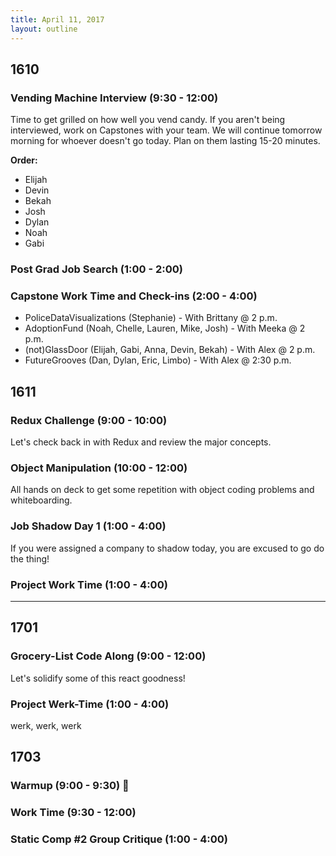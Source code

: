 ```yaml
---
title: April 11, 2017
layout: outline
---
```


## 1610

### Vending Machine Interview (9:30 - 12:00)
Time to get grilled on how well you vend candy. If you aren't being interviewed, work on Capstones with your team. We will continue tomorrow morning for whoever doesn't go today. Plan on them lasting 15-20 minutes.

**Order:**
* Elijah
* Devin
* Bekah
* Josh
* Dylan
* Noah
* Gabi

### Post Grad Job Search (1:00 - 2:00)

### Capstone Work Time and Check-ins (2:00 - 4:00)

* PoliceDataVisualizations (Stephanie) - With Brittany @ 2 p.m.
* AdoptionFund (Noah, Chelle, Lauren, Mike, Josh) - With Meeka @ 2 p.m.
* (not)GlassDoor (Elijah, Gabi, Anna, Devin, Bekah) - With Alex @ 2 p.m.
* FutureGrooves (Dan, Dylan, Eric, Limbo) - With Alex @ 2:30 p.m.

## 1611

### Redux Challenge (9:00 - 10:00)  
Let's check back in with Redux and review the major concepts.   

### Object Manipulation (10:00 - 12:00)  
All hands on deck to get some repetition with object coding problems and whiteboarding.  

### Job Shadow Day 1 (1:00 - 4:00)  
If you were assigned a company to shadow today, you are excused to go do the thing!

### Project Work Time (1:00 - 4:00)  

-----------------------------------------------

## 1701

### Grocery-List Code Along (9:00 - 12:00)

Let's solidify some of this react goodness!

### Project Werk-Time (1:00 - 4:00)

werk, werk, werk
## 1703

### Warmup (9:00 - 9:30) :muscle:

### Work Time (9:30 - 12:00)

### Static Comp #2 Group Critique (1:00 - 4:00)
